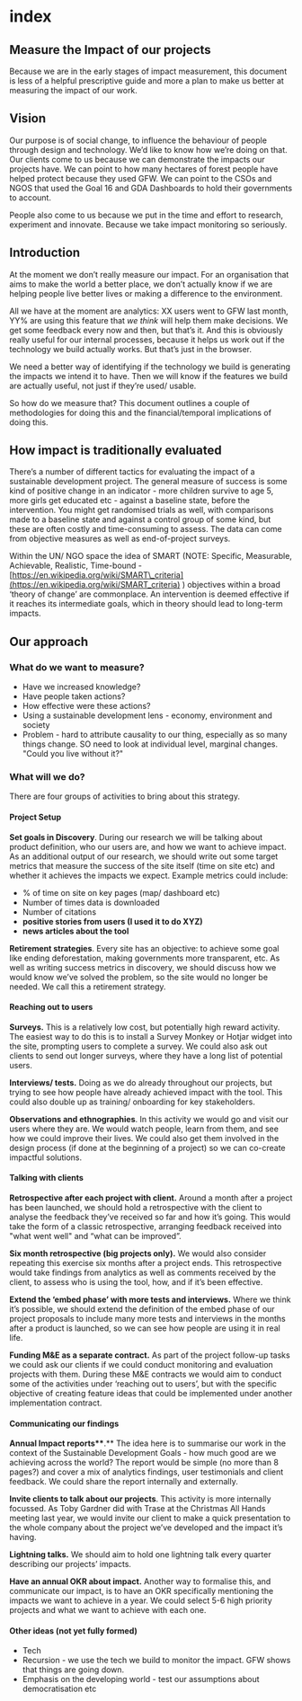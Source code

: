 # index

## **Measure the Impact of our projects**

Because we are in the early stages of impact measurement, this document is less of a helpful prescriptive guide and more a plan to make us better at measuring the impact of our work.

## Vision

Our purpose is of social change, to influence the behaviour of people through design and technology. We’d like to know how we’re doing on that. Our clients come to us because we can demonstrate the impacts our projects have. We can point to how many hectares of forest people have helped protect because they used GFW. We can point to the CSOs and NGOS that used the Goal 16 and GDA Dashboards to hold their governments to account.

People also come to us because we put in the time and effort to research, experiment and innovate. Because we take impact monitoring so seriously.

## Introduction

At the moment we don’t really measure our impact. For an organisation that aims to make the world a better place, we don’t actually know if we are helping people live better lives or making a difference to the environment.

All we have at the moment are analytics: XX users went to GFW last month, YY% are using this feature that _we think_ will help them make decisions. We get some feedback every now and then, but that’s it. And this is obviously really useful for our internal processes, because it helps us work out if the technology we build actually works. But that’s just in the browser.

We need a better way of identifying if the technology we build is generating the impacts we intend it to have. Then we will know if the features we build are actually useful, not just if they’re used/ usable.

So how do we measure that? This document outlines a couple of methodologies for doing this and the financial/temporal implications of doing this.

## How impact is traditionally evaluated

There’s a number of different tactics for evaluating the impact of a sustainable development project. The general measure of success is some kind of positive change in an indicator - more children survive to age 5, more girls get educated etc - against a baseline state, before the intervention. You might get randomised trials as well, with comparisons made to a baseline state and against a control group of some kind, but these are often costly and time-consuming to assess. The data can come from objective measures as well as end-of-project surveys.

Within the UN/ NGO space the idea of SMART \(NOTE: Specific, Measurable, Achievable, Realistic, Time-bound - [https://en.wikipedia.org/wiki/SMART\_criteria](https://en.wikipedia.org/wiki/SMART_criteria) \) objectives within a broad ‘theory of change’ are commonplace. An intervention is deemed effective if it reaches its intermediate goals, which in theory should lead to long-term impacts.

## Our approach

### What do we want to measure?

* Have we increased knowledge?
* Have people taken actions?
* How effective were these actions?
* Using a sustainable development lens - economy, environment and society
* Problem - hard to attribute causality to our thing, especially as so many things change. SO need to look at individual level, marginal changes. "Could you live without it?"

### What will we do?

There are four groups of activities to bring about this strategy.

#### Project Setup

**Set goals in Discovery**. During our research we will be talking about product definition, who our users are, and how we want to achieve impact. As an additional output of our research, we should write out some target metrics that measure the success of the site itself \(time on site etc\) and whether it achieves the impacts we expect. Example metrics could include:

* % of time on site on key pages \(map/ dashboard etc\)
* Number of times data is downloaded
* Number of citations
* **positive stories from users \(I used it to do XYZ\)**
* **news articles about the tool**

**Retirement strategies**. Every site has an objective: to achieve some goal like ending deforestation, making governments more transparent, etc. As well as writing success metrics in discovery, we should discuss how we would know we’ve solved the problem, so the site would no longer be needed. We call this a retirement strategy.

#### Reaching out to users

**Surveys.** This is a relatively low cost, but potentially high reward activity. The easiest way to do this is to install a Survey Monkey or Hotjar widget into the site, prompting users to complete a survey. We could also ask out clients to send out longer surveys, where they have a long list of potential users.

**Interviews/ tests.** Doing as we do already throughout our projects, but trying to see how people have already achieved impact with the tool. This could also double up as training/ onboarding for key stakeholders.

**Observations and ethnographies**. In this activity we would go and visit our users where they are. We would watch people, learn from them, and see how we could improve their lives. We could also get them involved in the design process \(if done at the beginning of a project\) so we can co-create impactful solutions.

#### Talking with clients

**Retrospective after each project with client.** Around a month after a project has been launched, we should hold a retrospective with the client to analyse the feedback they’ve received so far and how it’s going. This would take the form of a classic retrospective, arranging feedback received into "what went well" and “what can be improved”.

**Six month retrospective \(big projects only\).** We would also consider repeating this exercise six months after a project ends. This retrospective would take findings from analytics as well as comments received by the client, to assess who is using the tool, how, and if it’s been effective.

**Extend the ‘embed phase’ with more tests and interviews.** Where we think it’s possible, we should extend the definition of the embed phase of our project proposals to include many more tests and interviews in the months after a product is launched, so we can see how people are using it in real life.

**Funding M&E as a separate contract.** As part of the project follow-up tasks we could ask our clients if we could conduct monitoring and evaluation projects with them. During these M&E contracts we would aim to conduct some of the activities under ‘reaching out to users’, but with the specific objective of creating feature ideas that could be implemented under another implementation contract.

#### Communicating our findings

**Annual Impact reports\*\***.\*\* The idea here is to summarise our work in the context of the Sustainable Development Goals - how much good are we achieving across the world? The report would be simple \(no more than 8 pages?\) and cover a mix of analytics findings, user testimonials and client feedback. We could share the report internally and externally.

**Invite clients to talk about our projects**. This activity is more internally focussed. As Toby Gardner did with Trase at the Christmas All Hands meeting last year, we would invite our client to make a quick presentation to the whole company about the project we’ve developed and the impact it’s having.

**Lightning talks.** We should aim to hold one lightning talk every quarter describing our projects’ impacts.

**Have an annual OKR about impact.** Another way to formalise this, and communicate our impact, is to have an OKR specifically mentioning the impacts we want to achieve in a year. We could select 5-6 high priority projects and what we want to achieve with each one.

#### Other ideas \(not yet fully formed\)

* Tech
* Recursion - we use the tech we build to monitor the impact. GFW shows that things are going down.
* Emphasis on the developing world - test our assumptions about democratisation etc

